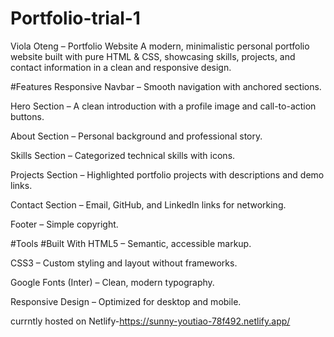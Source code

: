 # Portfolio-trial-1
Viola Oteng – Portfolio Website
A modern, minimalistic personal portfolio website built with pure HTML & CSS, showcasing skills, projects, and contact information in a clean and responsive design.


#Features
Responsive Navbar – Smooth navigation with anchored sections.

Hero Section – A clean introduction with a profile image and call-to-action buttons.

About Section – Personal background and professional story.

Skills Section – Categorized technical skills with icons.

Projects Section – Highlighted portfolio projects with descriptions and demo links.

Contact Section – Email, GitHub, and LinkedIn links for networking.

Footer – Simple copyright.

#Tools
#Built With
HTML5 – Semantic, accessible markup.

CSS3 – Custom styling and layout without frameworks.

Google Fonts (Inter) – Clean, modern typography.

Responsive Design – Optimized for desktop and mobile.

currntly hosted on Netlify-https://sunny-youtiao-78f492.netlify.app/
